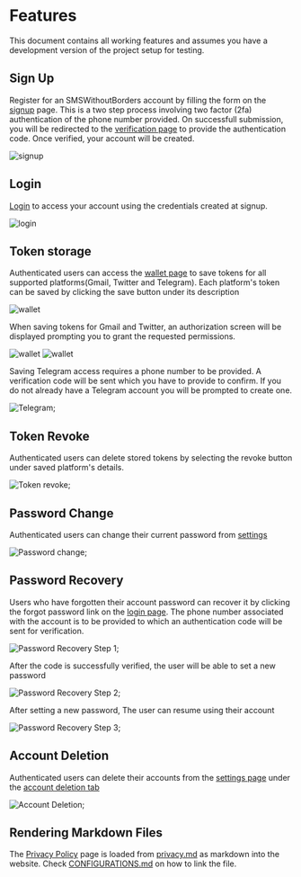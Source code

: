 # Features

This document contains all working features and assumes you have a development version of the project setup for testing.

## Sign Up

Register for an SMSWithoutBorders account by filling the form on the [signup](http://localhost:18000/sign-up) page. This is a two step process involving two factor (2fa) authentication of the phone number provided. On successfull submission, you will be redirected to the [verification page](http://localhost:18000/sign-up/verify) to provide the authentication code. Once verified, your account will be created.

![signup](images/signup.png)

## Login

[Login](http://localhost:18000/login) to access your account using the credentials created at signup.

![login](images/login.png)

## Token storage

Authenticated users can access the [wallet page](http://localhost:18000/dashboard/wallet) to save tokens for all supported platforms(Gmail, Twitter and Telegram). Each platform's token can be saved by clicking the save button under its description

![wallet](images/wallet.png)

When saving tokens for Gmail and Twitter, an authorization screen will be displayed prompting you to grant the requested permissions.

![wallet](images/gmail_authorization.png)  ![wallet](images/twitter_authorization.png)

Saving Telegram access requires a phone number to be provided. A verification code will be sent which you have to provide to confirm. If you do not already have a Telegram account you will be prompted to create one.

![Telegram](images/telegram.png);

## Token Revoke

Authenticated users can delete stored tokens by selecting the revoke button under saved platform's details.

![Token revoke](images/token-revoke.png);

## Password Change

Authenticated users can change their current password from [settings](http://localhost:18000/dashboard/settings/change-password)

![Password change](images/password-change.png);

## Password Recovery

Users who have forgotten their account password can recover it by clicking the forgot password link on the [login page](http://localhost:18000/login). The phone number associated with the account is to be provided to which an authentication code will be sent for verification.

![Password Recovery Step 1](images/password-recovery-step-1.png);

After the code is successfully verified, the user will be able to set a new password

![Password Recovery Step 2](images/password-recovery-step-2.png);

After setting a new password, The user can resume using their account

![Password Recovery Step 3](images/password-recovery-step-3.png);

## Account Deletion

Authenticated users can delete their accounts from the [settings page](http://localhost:18000/dashboard/settings) under the [account deletion tab](http://localhost:18000/dashboard/settings/delete-account)

![Account Deletion](images/account-deletion.png);

## Rendering Markdown Files

The [Privacy Policy](http://localhost:18000/privacy-policy) page is loaded from [privacy.md](privacy.md) as markdown into the website. Check [CONFIGURATIONS.md](CONFIGURATIONS.md) on how to link the file.